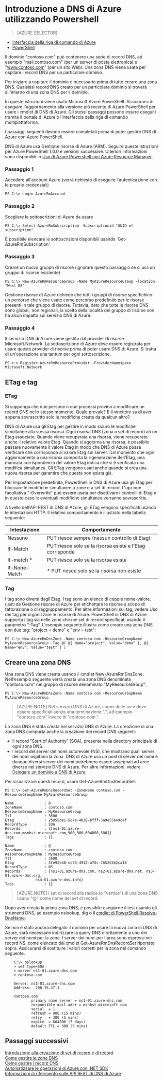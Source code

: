 <properties
   pageTitle="Introduzione a DNS di Azure | Microsoft Azure"
   description="Altre informazioni su come creare zone DNS per DNS di Azure. È una procedura dettagliata che consente di creare la prima zona DNS per iniziare a ospitare il proprio dominio DNS utilizzando PowerShell."
   services="dns"
   documentationCenter="na"
   authors="joaoma"
   manager="carmonm"
   editor=""/>

<tags
   ms.service="dns"
   ms.devlang="na"
   ms.topic="article"
   ms.tgt_pltfrm="na"
   ms.workload="infrastructure-services"
   ms.date="03/03/2016"
   ms.author="joaoma"/>

# Introduzione a DNS di Azure utilizzando Powershell


> [AZURE.SELECTOR]
- [Interfaccia della riga di comando di Azure](dns-getstarted-create-dnszone-cli.md)
- [PowerShell](dns-getstarted-create-dnszone.md)

Il dominio "contoso.com" può contenere una serie di record DNS, ad esempio "mail.contoso.com" (per un server di posta elettronica) e "www.contoso.com" (per un sito Web). Una zona DNS viene usata per ospitare i record DNS per un particolare dominio.

Per iniziare a ospitare il dominio è necessario prima di tutto creare una zona DNS. Qualsiasi record DNS creato per un particolare dominio si troverà all'interno di una zona DNS per il dominio.

In queste istruzioni viene usato Microsoft Azure PowerShell. Assicurarsi di eseguire l'aggiornamento alla versione più recente di Azure PowerShell per usare i cmdlet di DNS di Azure. Gli stessi passaggi possono essere eseguiti tramite il portale di Azure o l’interfaccia della riga di comando multipiattaforma.

I passaggi seguenti devono essere completati prima di poter gestire DNS di Azure con Azure PowerShell.

DNS di Azure usa Gestione risorse di Azure (ARM). Seguire queste istruzioni per Azure PowerShell 1.0.0 e versioni successive. Ulteriori informazioni sono disponibili in [Uso di Azure Powershell con Azure Resource Manager](../powershell-azure-resource-manager.md).

### Passaggio 1
Accedere all'account Azure (verrà richiesto di eseguire l'autenticazione con le proprie credenziali)

	PS C:\> Login-AzureRmAccount

### Passaggio 2
Scegliere le sottoscrizioni di Azure da usare

	PS C:\> Select-AzureRmSubscription -Subscriptionid "GUID of subscription"

È possibile elencare le sottoscrizioni disponibili usando 'Get-AzureRmSubscription'.

### Passaggio 3
Creare un nuovo gruppo di risorse (ignorare questo passaggio se si usa un gruppo di risorse esistente)

	PS C:\> New-AzureRmResourceGroup -Name MyAzureResourceGroup -location "West US"

Gestione risorse di Azure richiede che tutti i gruppi di risorse specifichino un percorso che viene usato come percorso predefinito per le risorse presenti in tale gruppo di risorse. Tuttavia, dato che tutte le risorse DNS sono globali, non regionali, la scelta della località del gruppo di risorse non ha alcun impatto sul servizio DNS di Azure.

### Passaggio 4
Il servizio DNS di Azure viene gestito dal provider di risorse Microsoft.Network. La sottoscrizione di Azure deve essere registrata per usare questo provider di risorse prima di poter usare DNS di Azure. Si tratta di un'operazione una tantum per ogni sottoscrizione.

	PS c:> Register-AzureRmResourceProvider -ProviderNamespace Microsoft.Network

## ETag e tag

### ETag
Si supponga che due persone o due processi provino a modificare un record DNS nello stesso momento. Quale prevale? E il vincitore sa di aver appena sovrascritto solo le modifiche create da qualcun altro?

DNS di Azure usa gli Etag per gestire in modo sicuro le modifiche simultanee alla stessa risorsa. Ogni risorsa DNS (zona o set di record) ah un Etag associato. Quando viene recuperata una risorsa, viene recuperato anche il relativo valore Etag. Quando si aggiorna una risorsa, è possibile passare nuovamente il valore Etag in modo che DNS di Azure possa verificare che corrisponda al valore Etag sul server. Dal momento che ogni aggiornamento a una risorsa comporta la rigenerazione dell'Etag, una mancata corrispondenza del valore Etag indica che si è verificata una modifica simultanea. Gli ETag vengono usati anche quando si crea una nuova risorsa per garantire che questa non esista già.

Per impostazione predefinita, PowerShell in DNS di Azure usa gli Etag per bloccare le modifiche simultanee a zone e a set di record. L'opzione facoltativa "-Overwrite" può essere usata per disattivare i controlli di Etag e in questo caso le eventuali modifiche simultanee verranno sovrascritte.

A livello dell'API REST di DNS di Azure, gli ETag vengono specificati usando le intestazioni HTTP. Il relativo comportamento è illustrato nella tabella seguente:

|Intestazione|Comportamento|
|------|--------|
|Nessuno|PUT riesce sempre (nessun controllo di Etag)|
|If-Match <etag>|PUT riesce solo se la risorsa esiste e l'Etag corrisponde|
|If-match * |PUT riesce solo se la risorsa esiste|
|If-None-Match |* PUT riesce solo se la risorsa non esiste|

### Tag
I tag sono diversi dagli Etag. I tag sono un elenco di coppie nome-valore, usati da Gestione risorse di Azure per etichettare le risorse a scopo di fatturazione o di raggruppamento. Per altre informazioni sui tag, vedere Uso dei tag per organizzare le risorse di Azure. PowerShell di DNS di Azure supporta i tag sia nelle zone che nei set di record specificati usando il parametro "-Tag". L'esempio seguente illustra come creare una zona DNS con due tag: "project = demo" e "env = test":

	PS C:\> New-AzureRmDnsZone -Name contoso.com -ResourceGroupName MyAzureResourceGroup -Tag @( @{ Name="project"; Value="demo" }, @{ Name="env"; Value="test" } )


## Creare una zona DNS

Una zona DNS viene creata usando il cmdlet New-AzureRmDnsZone. Nell'esempio seguente verrà creata una zona DNS denominata "contoso.com" nel gruppo di risorse denominato "MyResourceGroup":<BR>

	PS C:\> New-AzureRmDnsZone -Name contoso.com -ResourceGroupName MyAzureResourceGroup

>[AZURE.NOTE] Nel servizio DNS di Azure, i nomi delle aree deve essere specificati senza una terminazione ".", ad esempio "contoso.com" invece di "contoso.com.".<BR>


La zona DNS è stata creata nel servizio DNS di Azure. La creazione di una zona DNS comporta anche la creazione dei record DNS seguenti:<BR>

- Il record "Start of Authority" (SOA), presente nella directory principale di ogni zona DNS.
- I record del server del nomi autorevole (NS), che mostrano quali server dei nomi ospitano la zona. DNS di Azure usa un pool di server dei nomi e dunque diversi server dei nomi potrebbero essere assegnati ad aree diverse nel servizio DNS di Azure. Per altre informazioni, vedere [Delegare un dominio a DNS di Azure](dns-domain-delegation.md).<BR>

Per visualizzare questi record, usare Get-AzureRmDnsRecordSet:

	PS C:\> Get-AzureRmDnsRecordSet -ZoneName contoso.com -ResourceGroupName MyAzureResourceGroup

	Name              : @
	ZoneName          : contoso.com
	ResourceGroupName : MyResourceGroup
	Ttl               : 3600
	Etag              : 2b855de1-5c7e-4038-bfff-3a9e55b49caf
	RecordType        : SOA
	Records           : {[ns1-01.azure-dns.com,msnhst.microsoft.com,900,300,604800,300]}
	Tags              : {}

	Name              : @
	ZoneName          : contoso.com
	ResourceGroupName : MyResourceGroup
	Ttl               : 3600
	Etag              : 5fe92e48-cc76-4912-a78c-7652d362ca18
	RecordType        : NS
	Records           : {ns1-01.azure-dns.com, ns2-01.azure-dns.net, ns3-01.azure-dns.org,
                  ns4-01.azure-dns.info}
	Tags              : {}

>[AZURE.NOTE] I set di record alla radice (o "vertice") di una zona DNS usano "@" come nome del set di record.


Dopo aver creato la prima zona DNS, è possibile eseguirne il test usando gli strumenti DNS, ad esempio nslookup, dig o il [cmdlet di PowerShell Resolve-DnsName](https://technet.microsoft.com/library/jj590781.aspx).<BR>

Se non è stato ancora delegato il dominio per usare la nuova zona in DNS di Azure, sarà necessario indirizzare la query DNS direttamente a uno dei server dei nomi per la zona. I server dei nomi per l'area sono espressi nei record NS, come elencato dal cmdlet Get-AzureRmDnsRecordSet riportato sopra. Assicurarsi di sostituire i valori corretti per la zona nel comando seguente.<BR>

		C:\> nslookup
		> set type=SOA
		> server ns1-01.azure-dns.com
		> contoso.com

		Server: ns1-01.azure-dns.com
		Address:  208.76.47.1

		contoso.com
        		primary name server = ns1-01.azure-dns.com
        		responsible mail addr = msnhst.microsoft.com
        		serial  = 1
        		refresh = 900 (15 mins)
        		retry   = 300 (5 mins)
        		expire  = 604800 (7 days)
        		default TTL = 300 (5 mins)

## Passaggi successivi

[Introduzione alla creazione di set di record e di record](dns-getstarted-create-recordset.md)<BR> [Come gestire le zone DNS](dns-operations-dnszones.md)<BR> [Come gestire i record DNS](dns-operations-recordsets.md)<BR> [Automatizzare le operazioni di Azure con .NET SDK](dns-sdk.md)<BR> [Informazioni di riferimento sulle API REST di DNS di Azure](https://msdn.microsoft.com/library/azure/mt163862.aspx)
 

<!---HONumber=AcomDC_0309_2016-->